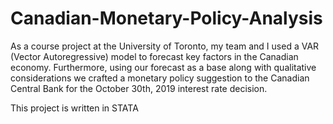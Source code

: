 # Canadian-Monetary-Policy-Analysis
As a course project at the University of Toronto, my team and I used a VAR (Vector Autoregressive) model to forecast key factors in the Canadian economy. Furthermore, using our forecast as a base along with qualitative considerations we crafted a monetary policy suggestion to the Canadian Central Bank for the October 30th, 2019 interest rate decision.

This project is written in STATA
